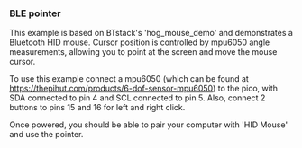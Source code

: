 ### BLE pointer

This example is based on BTstack's 'hog_mouse_demo' and demonstrates a Bluetooth HID mouse. Cursor position is controlled by mpu6050 angle measurements, allowing you to point at the screen and move the mouse cursor. 

To use this example connect a mpu6050 (which can be found at https://thepihut.com/products/6-dof-sensor-mpu6050) to the pico, with SDA connected to pin 4 and SCL connected to pin 5. Also, connect 2 buttons to pins 15 and 16 for left and right click.

Once powered, you should be able to pair your computer with 'HID Mouse' and use the pointer. 
